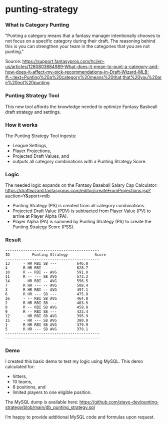 # punting-strategy

### What is Category Punting

"Punting a category means that a fantasy manager intentionally chooses to not focus on a specific category during their draft. The reasoning behind this is you can strengthen your team in the categories that you are not punting."

Source: https://support.fantasypros.com/hc/en-us/articles/1260803684989-What-does-it-mean-to-punt-a-category-and-how-does-it-affect-my-pick-recommendations-in-Draft-Wizard-MLB-#:~:text=Punting%20a%20category%20means%20that,that%20you%20are%20not%20punting

### Punting Strategy Tool

This new tool affords the knowledge needed to optimize Fantasy Basbeall draft strategy and settings.

### How it works

The Punting Strategy Tool ingests:

* League Settings,
* Player Projections,
* Projected Draft Values, and
* outputs all category combinations with a Punting Strategy Score.

### Logic

The needed logic expands on the Fantasy Baseball Salary Cap Calculator: https://draftwizard.fantasypros.com/editor/createFromProjections.jsp?auction=Y&sport=mlb

* Punting Strategy (PS) is created from all category combinations.
* Projected Draft Value (PDV) is subtracted from Player Value (PV) to arrive at Player Alpha (PA).
* Player Alpha (PA) is summed by Punting Strategy (PS) to create the Punting Strategy Score (PSS).

### Result

    ------------------------------------------
    ID          Punting Strategy            Score
    ------------------------------------------
    13	    - HR RBI SB ---	        646.8
    4	    R HR RBI -- ---	        628.7
    10	    R -- RBI -- AVG	        591.8
    11	    R -- --- SB AVG	        573.2
    14	    - HR RBI -- AVG	        556.5
    7	    R HR --- -- AVG	        508.4
    3	    R HR RBI -- AVG	        497.1
    6	    R HR --- SB ---	        475.8
    16	    - -- RBI SB AVG	        464.8
    2	    R HR RBI SB ---	        463.5
    8	    R -- RBI SB AVG	        459.8
    9	    R -- RBI SB ---	        423.4
    12	    - HR RBI SB AVG	        395.9
    15	    - HR --- SB AVG	        380.0
    1	    R HR RBI SB AVG	        379.9
    5	    R HR --- SB AVG	        379.1
    ------------------------------------------
    ------------------------------------------

### Demo

I created this basic demo to test my logic using MySQL. This demo calculated for:

* hitters,
* 10 teams,
* 8 positions, and
* limited players to one eligible position.

The MySQL dump is available here: https://github.com/stavo-dev/punting-strategy/blob/main/db_punting_strategy.sql

I’m happy to provide additional MySQL code and formulas upon request.
